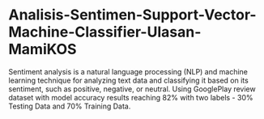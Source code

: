 # Analisis-Sentimen-Support-Vector-Machine-Classifier-Ulasan-MamiKOS
Sentiment analysis is a natural language processing (NLP) and machine learning technique for analyzing text data and classifying it based on its sentiment, such as positive, negative, or neutral. Using GooglePlay review dataset with model accuracy results reaching 82% with two labels - 30% Testing Data and 70% Training Data.
